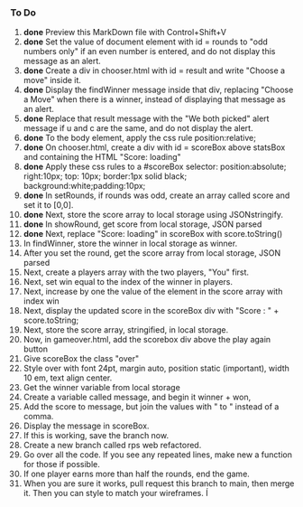 ### To Do

1. **done** Preview this MarkDown file with Control+Shift+V
1. **done** Set the value of document element with id = rounds to "odd numbers only" if an even number is entered, and do not display this message as an alert.
1. **done** Create a div in chooser.html with id = result and write "Choose a move" inside it. 
1. **done** Display the findWinner message inside that div, replacing "Choose a Move" when there is a winner, instead of displaying that message as an alert. 
1. **done** Replace that result message with the "We both picked" alert message if u and c are the same, and do not display the alert. 
1. **done** To the body element, apply the css rule position:relative;
1. **done** On chooser.html, create a div with id = scoreBox above statsBox and containing the HTML "Score: loading"
1. **done** Apply these css rules to a #scoreBox selector:  position:absolute; right:10px; top: 10px; border:1px solid black; background:white;padding:10px;
1. **done** In setRounds, if rounds was odd, create an array called score and set it to [0,0].
1. **done** Next, store the score array to local storage using JSONstringify.
1. **done** In showRound, get score from local storage, JSON parsed
1. **done** Next, replace "Score: loading" in scoreBox with score.toString()
1. In findWinner, store the winner in local storage as winner.
1. After you set the round, get the score array from local storage, JSON parsed
1. Next, create a players array with the two players, "You" first. 
1. Next, set win equal to the index of the winner in players.
1. Next, increase by one the value of the element in the score array with index win
1. Next, display the updated score in the scoreBox div with "Score : " + score.toString;
1. Next, store the score array, stringified, in local storage.
1. Now, in gameover.html, add the scorebox div above the play again button
1. Give scoreBox the class "over" 
1. Style over with font 24pt, margin auto, position static (important), width 10 em, text align center.
1. Get the winner variable from local storage
1. Create a variable called message, and begin it winner + won, 
1. Add the score to message, but join the values with " to " instead of a comma. 
1. Display the message in scoreBox. 
1. If this is working, save the branch now. 
1. Create a new branch called rps web refactored. 
1. Go over all the code.  If you see any repeated lines, make new a function for those if possible.  
1. If one player earns more than half the rounds, end the game.
1. When you are sure it works, pull request this branch to main, then merge it.  Then you can style to match your wireframes. Í
